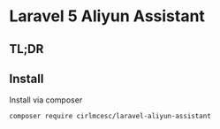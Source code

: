 # Laravel 5 Aliyun Assistant

TL;DR
-----

Install
-------
Install via composer
```
composer require cirlmcesc/laravel-aliyun-assistant
```